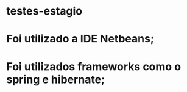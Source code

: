 # testes-estagio

# Foi utilizado a IDE Netbeans;
# Foi utilizados frameworks como o spring e hibernate;

